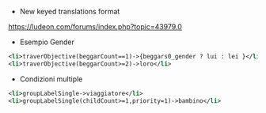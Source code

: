 * New keyed translations format

https://ludeon.com/forums/index.php?topic=43979.0

* Esempio Gender

```xml
<li>traverObjective(beggarCount==1)->{beggars0_gender ? lui : lei }</li>
<li>traverObjective(beggarCount>=2)->loro</li>
```

* Condizioni multiple

```xml
<li>groupLabelSingle->viaggiatore</li>
<li>groupLabelSingle(childCount>=1,priority=1)->bambino</li>
```